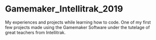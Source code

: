 # Gamemaker_Intellitrak_2019

My experiences and projects while learning how to code. One of my first few projects made using the Gamemaker Software under the tutelage of great teachers from Intellitrak.
